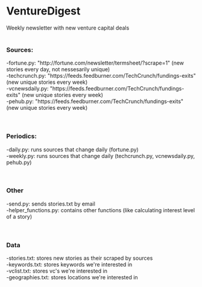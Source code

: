# VentureDigest
Weekly newsletter with new venture capital deals
</br>
</br>
<h3>Sources:</h3>
-fortune.py: "http://fortune.com/newsletter/termsheet/?scrape=1" (new stories every day, not nessesarily unique)</br>
-techcrunch.py: "https://feeds.feedburner.com/TechCrunch/fundings-exits" (new unique stories every week)</br>
-vcnewsdaily.py: "https://feeds.feedburner.com/TechCrunch/fundings-exits" (new unique stories every week)</br>
-pehub.py: "https://feeds.feedburner.com/TechCrunch/fundings-exits" (new unique stories every week)</br>
</br></br>
<h3>Periodics:</h3>
-daily.py: runs sources that change daily (fortune.py)</br>
-weekly.py: runs sources that change daily (techcrunch.py, vcnewsdaily.py, pehub.py)</br>
</br></br>
<h3>Other</h3>
-send.py: sends stories.txt by email</br>
-helper_functions.py: contains other functions (like calculating interest level of a story)</br>
</br></br>
<h3>Data</h3>
-stories.txt: stores new stories as their scraped by sources</br>
-keywords.txt: stores keywords we're interested in</br>
-vclist.txt: stores vc's we're interested in</br>
-geographies.txt: stores locations we're interested in